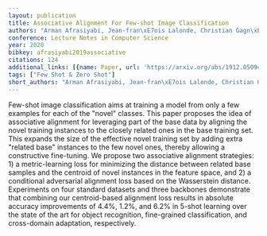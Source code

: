 ```yaml
---
layout: publication
title: Associative Alignment For Few-shot Image Classification
authors: "Arman Afrasiyabi, Jean-fran\xE7ois Lalonde, Christian Gagn\xE9"
conference: Lecture Notes in Computer Science
year: 2020
bibkey: afrasiyabi2019associative
citations: 124
additional_links: [{name: Paper, url: 'https://arxiv.org/abs/1912.05094'}]
tags: ["Few Shot & Zero Shot"]
short_authors: "Arman Afrasiyabi, Jean-fran\xE7ois Lalonde, Christian Gagn\xE9"
---
```

Few-shot image classification aims at training a model from only a few
examples for each of the "novel" classes. This paper proposes the idea of
associative alignment for leveraging part of the base data by aligning the
novel training instances to the closely related ones in the base training set.
This expands the size of the effective novel training set by adding extra
"related base" instances to the few novel ones, thereby allowing a constructive
fine-tuning. We propose two associative alignment strategies: 1) a
metric-learning loss for minimizing the distance between related base samples
and the centroid of novel instances in the feature space, and 2) a conditional
adversarial alignment loss based on the Wasserstein distance. Experiments on
four standard datasets and three backbones demonstrate that combining our
centroid-based alignment loss results in absolute accuracy improvements of
4.4%, 1.2%, and 6.2% in 5-shot learning over the state of the art for object
recognition, fine-grained classification, and cross-domain adaptation,
respectively.